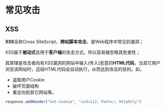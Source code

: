 # 常见攻击

## XSS

**XSS**全称Cross SiteScript，**跨站脚本攻击**，是Web程序中常见的漏洞；

XSS属于**被动式**且用于**客户端**的攻击方式，所以容易被忽略其危害性；

其原理是攻击者向有XSS漏洞的网站中输入(传入)恶意的**HTML代码**，当其它用户浏览该网站时，这段HTML代码会自动执行，从而达到攻击的目的。如，

- 盗取用户Cookie
- 破坏页面结构
- 重定向到其它网站等。

```js
response.addHeader("Set-Cookie", "uid=112; Path=/; HttpOnly")
```

